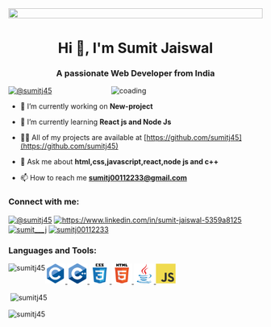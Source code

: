 



<img align="center" width=100%  height=30% src="https://i.pinimg.com/originals/0f/25/e4/0f25e4668c1c7740b5ed41835339d67f.gif">
<h1 align="center">Hi 👋, I'm Sumit Jaiswal</h1>
<h3 align="center">A passionate Web Developer  from India</h3>
<img align="right" alt="coading" width="300"  src="https://miro.medium.com/max/1360/1*zVnWJtyGOX_kUIDm6ccCfQ.gif">

<p align="left"> <a href="https://twitter.com/@sumitj45" target="blank"><img src="https://img.shields.io/twitter/follow/@sumitj45?logo=twitter&style=for-the-badge" alt="@sumitj45" /></a> </p>

- 🔭 I’m currently working on **New-project**

- 🌱 I’m currently learning **React js and Node Js**

- 👨‍💻 All of my projects are available at [https://github.com/sumitj45](https://github.com/sumitj45)

- 💬 Ask me about **html,css,javascript,react,node js and c++**

- 📫 How to reach me **sumitj00112233@gmail.com**

<h3 align="left">Connect with me:</h3>
<p align="left">
<a href="https://twitter.com/@sumitj45" target="blank"><img align="center" src="https://raw.githubusercontent.com/rahuldkjain/github-profile-readme-generator/master/src/images/icons/Social/twitter.svg" alt="@sumitj45" height="30" width="40" /></a>
<a href="https://linkedin.com/in/https://www.linkedin.com/in/sumit-jaiswal-5359a8125" target="blank"><img align="center" src="https://raw.githubusercontent.com/rahuldkjain/github-profile-readme-generator/master/src/images/icons/Social/linked-in-alt.svg" alt="https://www.linkedin.com/in/sumit-jaiswal-5359a8125" height="30" width="40" /></a>
<a href="https://instagram.com/sumit___j" target="blank"><img align="center" src="https://raw.githubusercontent.com/rahuldkjain/github-profile-readme-generator/master/src/images/icons/Social/instagram.svg" alt="sumit___j" height="30" width="40" /></a>
<a href="https://auth.geeksforgeeks.org/user/sumitj00112233" target="blank"><img align="center" src="https://raw.githubusercontent.com/rahuldkjain/github-profile-readme-generator/master/src/images/icons/Social/geeks-for-geeks.svg" alt="sumitj00112233" height="30" width="40" /></a>
</p>

<h3 align="left">Languages and Tools:</h3>
<p align="left"> <a href="https://www.cprogramming.com/" target="_blank" rel="noreferrer"> <img src="https://raw.githubusercontent.com/devicons/devicon/master/icons/c/c-original.svg" alt="c" width="40" height="40"/> </a> <a href="https://www.w3schools.com/cpp/" target="_blank" rel="noreferrer"> <img src="https://raw.githubusercontent.com/devicons/devicon/master/icons/cplusplus/cplusplus-original.svg" alt="cplusplus" width="40" height="40"/> </a> <a href="https://www.w3schools.com/css/" target="_blank" rel="noreferrer"> <img src="https://raw.githubusercontent.com/devicons/devicon/master/icons/css3/css3-original-wordmark.svg" alt="css3" width="40" height="40"/> </a> <a href="https://www.w3.org/html/" target="_blank" rel="noreferrer"> <img src="https://raw.githubusercontent.com/devicons/devicon/master/icons/html5/html5-original-wordmark.svg" alt="html5" width="40" height="40"/> </a> <a href="https://www.java.com" target="_blank" rel="noreferrer"> <img src="https://raw.githubusercontent.com/devicons/devicon/master/icons/java/java-original.svg" alt="java" width="40" height="40"/> </a> <a href="https://developer.mozilla.org/en-US/docs/Web/JavaScript" target="_blank" rel="noreferrer"> <img src="https://raw.githubusercontent.com/devicons/devicon/master/icons/javascript/javascript-original.svg" alt="javascript" width="40" height="40"/> </a> <a 

<p><img align="left" src="https://github-readme-stats.vercel.app/api/top-langs?username=sumitj45&show_icons=true&locale=en&layout=compact" alt="sumitj45" /></p>

<p>&nbsp;<img align="center" src="https://github-readme-stats.vercel.app/api?username=sumitj45&show_icons=true&locale=en" alt="sumitj45" /></p>

<p><img align="center" src="https://github-readme-streak-stats.herokuapp.com/?user=sumitj45&" alt="sumitj45" /></p>


